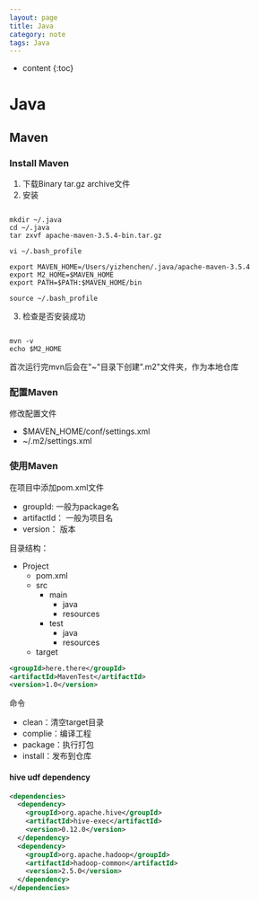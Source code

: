 ```yaml
---
layout: page
title: Java
category: note
tags: Java
---
```


* content
{:toc}

# Java

## Maven

### Install Maven

1. 下载Binary tar.gz archive文件
2. 安装

``` shell

mkdir ~/.java
cd ~/.java
tar zxvf apache-maven-3.5.4-bin.tar.gz

vi ~/.bash_profile

export MAVEN_HOME=/Users/yizhenchen/.java/apache-maven-3.5.4
export M2_HOME=$MAVEN_HOME
export PATH=$PATH:$MAVEN_HOME/bin

source ~/.bash_profile
```

3. 检查是否安装成功

``` shell

mvn -v
echo $M2_HOME

```

首次运行完mvn后会在"~"目录下创建".m2"文件夹，作为本地仓库

### 配置Maven

修改配置文件

- $MAVEN_HOME/conf/settings.xml
- ~/.m2/settings.xml

### 使用Maven

在项目中添加pom.xml文件

- groupId: 一般为package名
- artifactId： 一般为项目名
- version： 版本

目录结构：

- Project
  - pom.xml
  - src
    - main
      - java
      - resources
    - test
      - java
      - resources
  - target

```xml
<groupId>here.there</groupId>
<artifactId>MavenTest</artifactId>
<version>1.0</version>
```

命令

- clean：清空target目录
- complie：编译工程
- package：执行打包
- install：发布到仓库

#### hive udf dependency

```xml
<dependencies>
  <dependency>
    <groupId>org.apache.hive</groupId>
    <artifactId>hive-exec</artifactId>
    <version>0.12.0</version>
  </dependency>
  <dependency>
    <groupId>org.apache.hadoop</groupId>
    <artifactId>hadoop-common</artifactId>
    <version>2.5.0</version>
  </dependency>
</dependencies>
```